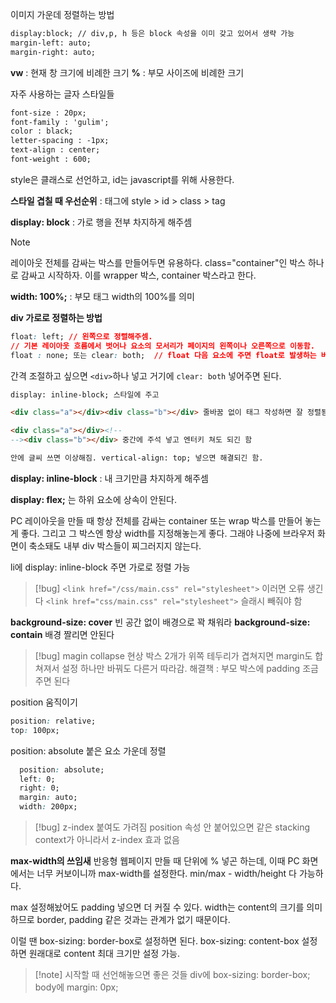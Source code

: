 이미지 가운데 정렬하는 방법
```html
display:block; // div,p, h 등은 block 속성을 이미 갖고 있어서 생략 가능
margin-left: auto; 
margin-right: auto;
```

**vw** : 현재 창 크기에 비례한 크기
**%** : 부모 사이즈에 비례한 크기

자주 사용하는 글자 스타일들
```html
font-size : 20px; 
font-family : 'gulim'; 
color : black; 
letter-spacing : -1px; 
text-align : center; 
font-weight : 600;
```

style은 클래스로 선언하고,
id는 javascript를 위해 사용한다.

**스타일 겹칠 때 우선순위** : 태그에 style > id > class > tag

**display: block** : 가로 행을 전부 차지하게 해주셈

> [!NOTE]
> 레이아웃 전체를 감싸는 박스를 만들어두면 유용하다. 
> class="container"인 박스 하나로 감싸고 시작하자. 
> 이를 wrapper 박스, container 박스라고 한다.

**width: 100%;** : 부모 태그 width의 100%를 의미

**div 가로로 정렬하는 방법**
``` css
float: left; // 왼쪽으로 정렬해주셈. 
// 기본 레이아웃 흐름에서 벗어나 요소의 모서리가 페이지의 왼쪽이나 오른쪽으로 이동함.
float : none; 또는 clear: both;  // float 다음 요소에 주면 float로 발생하는 버그 해결
```
간격 조절하고 싶으면 `<div>`하나 넣고 거기에 `clear: both` 넣어주면 된다.

```html
display: inline-block; 스타일에 주고

<div class="a"></div><div class="b"></div> 줄바꿈 없이 태그 작성하면 잘 정렬됨

<div class="a"></div><!--
--><div class="b"></div> 중간에 주석 넣고 엔터키 쳐도 되긴 함

안에 글씨 쓰면 이상해짐. vertical-align: top; 넣으면 해결되긴 함.
```
**display: inline-block** : 내 크기만큼 차지하게 해주셈

**display: flex;** 는 하위 요소에 상속이 안된다.

PC 레이아웃을 만들 때 항상 전체를 감싸는 container 또는 wrap 박스를 만들어 놓는게 좋다.
그리고 그 박스엔 항상 width를 지정해놓는게 좋다. 그래야 나중에 브라우저 화면이 축소돼도 내부 div 박스들이 찌그러지지 않는다.

li에 display: inline-block 주면 가로로 정렬 가능

>[!bug]
> `<link href="/css/main.css" rel="stylesheet">` 이러면 오류 생긴다
> `<link href="css/main.css" rel="stylesheet">` 슬래시 빼줘야 함

**background-size: cover** 빈 공간 없이 배경으로 꽉 채워라
**background-size: contain** 배경 짤리면 안된다

>[!bug] magin collapse 현상
>박스 2개가 위쪽 테두리가 겹쳐지면 margin도 합쳐져서 설정 하나만 바꿔도 다른거 따라감.
>해결책 : 부모 박스에 padding 조금 주면 된다

position 움직이기
```CSS
position: relative;
top: 100px;
```

position: absolute 붙은 요소 가운데 정렬
```css
  position: absolute;
  left: 0;
  right: 0;
  margin: auto;
  width: 200px;
```

>[!bug] z-index 붙여도 가려짐
>position 속성 안 붙어있으면 같은 stacking context가 아니라서 z-index 효과 없음
>

**max-width의 쓰임새**
반응형 웹페이지 만들 때 단위에 % 넣곤 하는데, 이때 PC 화면에서는 너무 커보이니까 max-width를 설정한다. min/max - width/height 다 가능하다. 

max 설정해놨어도 padding 넣으면 더 커질 수 있다. width는 content의 크기를 의미하므로 border, padding 같은 것과는 관계가 없기 때문이다.

이럴 땐 box-sizing: border-box로 설정하면 된다. box-sizing: content-box 설정하면 원래대로 content 최대 크기만 설정 가능.

>[!note] 시작할 때 선언해놓으면 좋은 것들
>div에 box-sizing: border-box;
>body에 margin: 0px;

